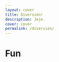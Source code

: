```yaml
---
layout: cover
title: Diversión!
description: Jeje.
cover: cover
permalink: /diversion/
---
```

# Fun
